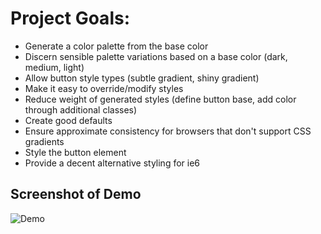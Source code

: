 # Project Goals:

- Generate a color palette from the base color
- Discern sensible palette variations based on a base color (dark, medium, light)
- Allow button style types (subtle gradient, shiny gradient)
- Make it easy to override/modify styles
- Reduce weight of generated styles (define button base, add color through additional classes)
- Create good defaults
- Ensure approximate consistency for browsers that don't support CSS gradients
- Style the button element
- Provide a decent alternative styling for ie6

## Screenshot of Demo
![Demo](http://s3.imathis.com/dev/compass/fancy-buttons/demo.png)